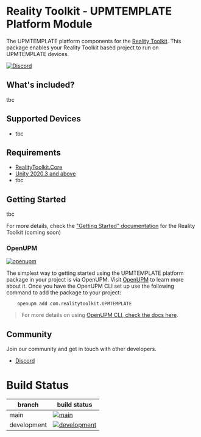 # Reality Toolkit - UPMTEMPLATE Platform Module

The UPMTEMPLATE platform components for the [Reality Toolkit](https://github.com/realitycollective/com.realitytoolkit.core). This package enables your Reality Toolkit based project to run on UPMTEMPLATE devices.

<!-- Update OpenUPM Link when published
[![openupm](https://img.shields.io/npm/v/com.realitytoolkit.pico?label=openupm&registry_uri=https://package.openupm.com)](https://openupm.com/packages/com.realitytoolkit.pico/)
-->

[![Discord](https://img.shields.io/discord/597064584980987924.svg?label=&logo=discord&logoColor=ffffff&color=7389D8&labelColor=6A7EC2)](https://discord.gg/hF7TtRCFmB)

## What's included?
<!-- Fill in list of what is included here -->

tbc

## Supported Devices
<!-- Fill in list of what devices or services are supported here -->

- tbc

## Requirements
<!-- Fill in list of requirements here -->

- [RealityToolkit.Core](https://github.com/realitycollective/com.realitytoolkit.core)
- [Unity 2020.3 and above](https://unity.com/)
- tbc

## Getting Started
<!-- Update getting started docs here here -->

tbc

For more details, check the ["Getting Started" documentation](http://realitycollective.github.io/) for the Reality Toolkit (coming soon)

### OpenUPM
<!-- Check openUPM links and details -->

[![openupm](https://img.shields.io/npm/v/com.realitytoolkit.UPMTEMPLATE?label=openupm&registry_uri=https://package.openupm.com)](https://openupm.com/packages/com.realitytoolkit.UPMTEMPLATE/)

The simplest way to getting started using the UPMTEMPLATE platform package in your project is via OpenUPM. Visit [OpenUPM](https://openupm.com/docs/) to learn more about it. Once you have the OpenUPM CLI set up use the following command to add the package to your project:

```text
    openupm add com.realitytoolkit.UPMTEMPLATE
```

> For more details on using [OpenUPM CLI, check the docs here](https://github.com/openupm/openupm-cli#installation).

## Community

Join our community and get in touch with other developers.

- [Discord](https://discord.gg/hF7TtRCFmB)

# Build Status
<!-- Check build status links and details -->

| branch | build status |
| --- | --- |
| main | [![main](https://github.com/realitycollective/com.realitytoolkit.UPMTEMPLATE/actions/workflows/main-publish.yml/badge.svg?branch=main)](https://github.com/realitycollective/com.realitytoolkit.UPMTEMPLATE/actions/workflows/main-publish.yml) |
| development | [![development](https://github.com/realitycollective/com.realitytoolkit.UPMTEMPLATE/actions/workflows/development-buildandtestupmrelease.yml/badge.svg?branch=development)](https://github.com/realitycollective/com.realitytoolkit.UPMTEMPLATE/actions/workflows/development-buildandtestupmrelease.yml) |

